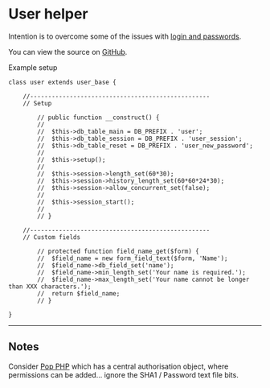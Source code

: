 # User helper

Intention is to overcome some of the issues with [login and passwords](../../doc/security/logins.md).

You can view the source on [GitHub](https://github.com/craigfrancis/framework/blob/main/framework/0.1/library/class/user/user.php).

Example setup

	class user extends user_base {

		//--------------------------------------------------
		// Setup

			// public function __construct() {
			//
			// 	$this->db_table_main = DB_PREFIX . 'user';
			// 	$this->db_table_session = DB_PREFIX . 'user_session';
			// 	$this->db_table_reset = DB_PREFIX . 'user_new_password';
			//
			// 	$this->setup();
			//
			// 	$this->session->length_set(60*30);
			// 	$this->session->history_length_set(60*60*24*30);
			// 	$this->session->allow_concurrent_set(false);
			//
			// 	$this->session_start();
			//
			// }

		//--------------------------------------------------
		// Custom fields

			// protected function field_name_get($form) {
			// 	$field_name = new form_field_text($form, 'Name');
			// 	$field_name->db_field_set('name');
			// 	$field_name->min_length_set('Your name is required.');
			// 	$field_name->max_length_set('Your name cannot be longer than XXX characters.');
			// 	return $field_name;
			// }

	}

---

## Notes

Consider [Pop PHP](http://www.popphp.org/tutorials/advanced/using-the-auth-component) which has a central authorisation object, where permissions can be added... ignore the SHA1 / Password text file bits.
